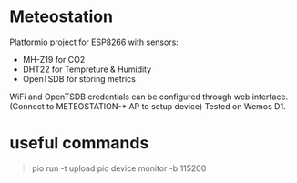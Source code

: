 # Meteostation

Platformio project for ESP8266 with sensors:
* MH-Z19 for CO2
* DHT22 for Tempreture & Humidity
* OpenTSDB for storing metrics

WiFi and OpenTSDB credentials can be configured through web interface.
(Connect to METEOSTATION-* AP to setup device)
Tested on Wemos D1.

# useful commands
> pio run -t upload
> pio device monitor -b 115200

